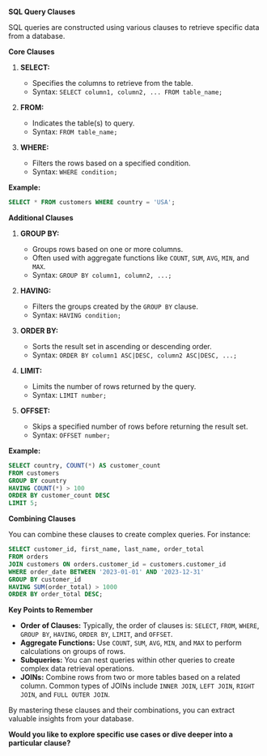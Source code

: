 **SQL Query Clauses**

SQL queries are constructed using various clauses to retrieve specific data from a database. 

**Core Clauses**

1. **SELECT:**
   - Specifies the columns to retrieve from the table.
   - Syntax: `SELECT column1, column2, ... FROM table_name;`

2. **FROM:**
   - Indicates the table(s) to query.
   - Syntax: `FROM table_name;`

3. **WHERE:**
   - Filters the rows based on a specified condition.
   - Syntax: `WHERE condition;`

**Example:**

```sql
SELECT * FROM customers WHERE country = 'USA';
```

**Additional Clauses**

1. **GROUP BY:**
   - Groups rows based on one or more columns.
   - Often used with aggregate functions like `COUNT`, `SUM`, `AVG`, `MIN`, and `MAX`.
   - Syntax: `GROUP BY column1, column2, ...;`

2. **HAVING:**
   - Filters the groups created by the `GROUP BY` clause.
   - Syntax: `HAVING condition;`

3. **ORDER BY:**
   - Sorts the result set in ascending or descending order.
   - Syntax: `ORDER BY column1 ASC|DESC, column2 ASC|DESC, ...;`

4. **LIMIT:**
   - Limits the number of rows returned by the query.
   - Syntax: `LIMIT number;`

5. **OFFSET:**
   - Skips a specified number of rows before returning the result set.
   - Syntax: `OFFSET number;`

**Example:**

```sql
SELECT country, COUNT(*) AS customer_count
FROM customers
GROUP BY country
HAVING COUNT(*) > 100
ORDER BY customer_count DESC
LIMIT 5;
```

**Combining Clauses**

You can combine these clauses to create complex queries. For instance:

```sql
SELECT customer_id, first_name, last_name, order_total
FROM orders
JOIN customers ON orders.customer_id = customers.customer_id
WHERE order_date BETWEEN '2023-01-01' AND '2023-12-31'
GROUP BY customer_id
HAVING SUM(order_total) > 1000
ORDER BY order_total DESC;
```

**Key Points to Remember**

- **Order of Clauses:** Typically, the order of clauses is: `SELECT`, `FROM`, `WHERE`, `GROUP BY`, `HAVING`, `ORDER BY`, `LIMIT`, and `OFFSET`.
- **Aggregate Functions:** Use `COUNT`, `SUM`, `AVG`, `MIN`, and `MAX` to perform calculations on groups of rows.
- **Subqueries:** You can nest queries within other queries to create complex data retrieval operations.
- **JOINs:** Combine rows from two or more tables based on a related column. Common types of JOINs include `INNER JOIN`, `LEFT JOIN`, `RIGHT JOIN`, and `FULL OUTER JOIN`.

By mastering these clauses and their combinations, you can extract valuable insights from your database.

**Would you like to explore specific use cases or dive deeper into a particular clause?**
